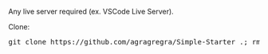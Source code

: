 <p>Any live server required (ex. VSCode Live Server).</p>
<p>Clone:</p>
<pre>git clone https://github.com/agragregra/Simple-Starter .; rm -rf trunk .gitignore readme.md .git</pre>
